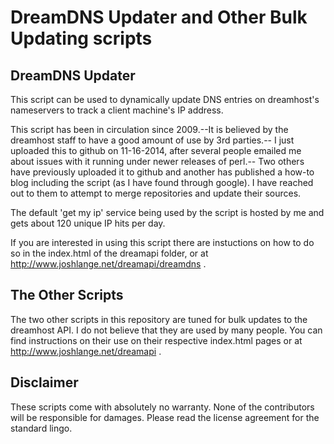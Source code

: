 DreamDNS Updater and Other Bulk Updating scripts
=============================

## DreamDNS Updater ##
This script can be used to dynamically update DNS entries on dreamhost's nameservers to track a client machine's IP address.

This script has been in circulation since 2009.--It is believed by the dreamhost staff to have a good amount of use by 3rd parties.-- I just uploaded this to github on 11-16-2014, after several people emailed me about issues with it running under newer releases of perl.-- Two others have previously uploaded it to github and another has published a how-to blog including the script (as I have found through google). I have reached out to them to attempt to merge repositories and update their sources.

The default 'get my ip' service being used by the script is hosted by me and gets about 120 unique IP hits per day.

If you are interested in using this script there are instuctions on how to do so in the index.html of the dreamapi folder, or at http://www.joshlange.net/dreamapi/dreamdns .

## The Other Scripts ##
The two other scripts in this repository are tuned for bulk updates to the dreamhost API. I do not believe that they are used by many people. You can find instructions on their use on their respective index.html pages or at http://www.joshlange.net/dreamapi .

## Disclaimer ##

These scripts come with absolutely no warranty. None of the contributors will be responsible for damages. Please read the license agreement for the standard lingo.
